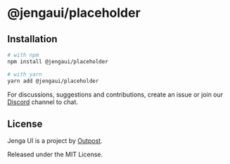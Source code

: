 # @jengaui/placeholder

## Installation

```sh
# with npm
npm install @jengaui/placeholder

# with yarn
yarn add @jengaui/placeholder
```

For discussions, suggestions and contributions, create an issue or join our [Discord](https://discord.gg/sHnHPnAPZj) channel to chat.

## License

Jenga UI is a project by [Outpost](https://outpost.run).

Released under the MIT License.
